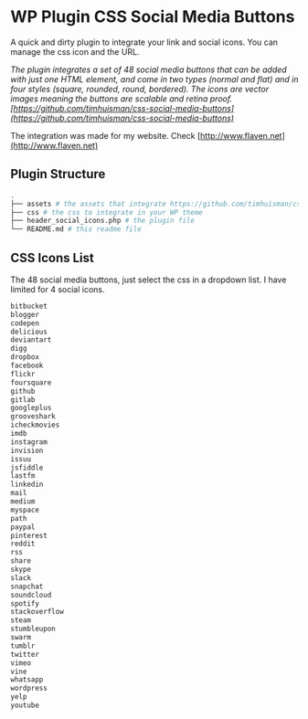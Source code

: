
# WP Plugin CSS Social Media Buttons

A quick and dirty plugin to integrate your link and social icons. You can manage the css icon and the URL.

*The plugin integrates a set of 48 social media buttons that can be added with just one HTML element, and come in two types (normal and flat) and in four styles (square, rounded, round, bordered). The icons are vector images meaning the buttons are scalable and retina proof. [https://github.com/timhuisman/css-social-media-buttons](https://github.com/timhuisman/css-social-media-buttons)*

The integration was made for my website. Check [http://www.flaven.net](http://www.flaven.net)

## Plugin Structure

``` bash
.
├── assets # the assets that integrate https://github.com/timhuisman/css-social-media-buttons
├── css # the css to integrate in your WP theme
├── header_social_icons.php # the plugin file 
└── README.md # this readme file

```


## CSS Icons List

The 48 social media buttons, just select the css in a dropdown list. I have limited for 4 social icons.

``` css
bitbucket 
blogger 
codepen 
delicious 
deviantart 
digg 
dropbox 
facebook 
flickr 
foursquare 
github 
gitlab 
googleplus 
grooveshark 
icheckmovies 
imdb 
instagram 
invision 
issuu 
jsfiddle 
lastfm 
linkedin 
mail 
medium 
myspace 
path 
paypal 
pinterest 
reddit 
rss 
share 
skype 
slack 
snapchat 
soundcloud 
spotify
stackoverflow 
steam 
stumbleupon
swarm
tumblr
twitter
vimeo
vine
whatsapp 
wordpress
yelp 
youtube
```

